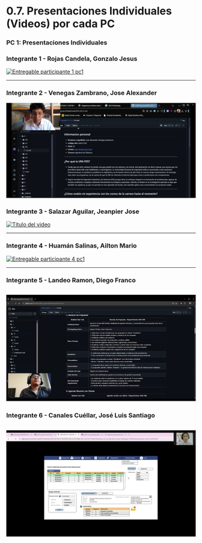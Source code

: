 # 0.7. Presentaciones Individuales (Videos) por cada PC

### PC 1: Presentaciones Individuales

### Integrante 1 - Rojas Candela, Gonzalo Jesus
[![Entregable participante 1 pc1](https://img.youtube.com/vi/fkpiP1ROS7Y/0.jpg)](https://youtu.be/fkpiP1ROS7Y?si=quLunmF-E-FdK7xl)

---
### Integrante 2 - Venegas Zambrano, Jose Alexander
[![Entregable participante 2 pc1](https://github.com/fiis-bd251/bd251-grupo4/blob/main/imagenes/Cap%20PC1%20Venegas.jpeg)](https://drive.google.com/file/d/1EhwMjMQUnLxJKXDeBHjDqrtZBJk6coA2/view?usp=sharing)
### Integrante 3 - Salazar Aguilar, Jeanpier Jose
[![Título del video](https://img.youtube.com/vi/mCuty7VvU90/0.jpg)](https://youtu.be/mCuty7VvU90)

---
### Integrante 4 - Huamán Salinas, Ailton Mario
[![Entregable participante 4 pc1](https://img.youtube.com/vi/UpebvlbAn7k/0.jpg)](https://youtu.be/UpebvlbAn7k)

---
### Integrante 5 - Landeo Ramon, Diego Franco

[![](../../imagenes/video5.png)](https://youtu.be/NTe-h-Hu8Mo)
---
### Integrante 6 - Canales Cuéllar, José Luis Santiago

[![](../../imagenes/cap-canales.png)](https://youtu.be/PzzBirhs0Tc)
---
